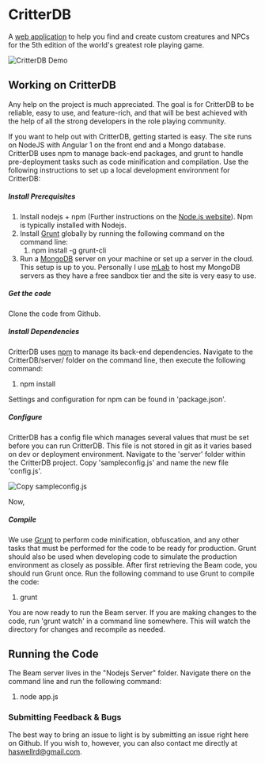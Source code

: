 # CritterDB

A [web application](http://www.critterdb.com) to help you find and create custom creatures and NPCs for the 5th edition of the world's greatest role playing game.

![CritterDB Demo](https://raw.githubusercontent.com/haswellr/BestiaryManager/master/images/srd-bestiary.png)

## Working on CritterDB

Any help on the project is much appreciated. The goal is for CritterDB to be reliable, easy to use, and feature-rich, and that will be best achieved with the help of all the strong developers in the role playing community.

If you want to help out with CritterDB, getting started is easy. The site runs on NodeJS with Angular 1 on the front end and a Mongo database. CritterDB uses npm to manage back-end packages, and grunt to handle pre-deployment tasks such as code minification and compilation. Use the following instructions to set up a local development environment for CritterDB:

##### Install Prerequisites

1. Install nodejs + npm (Further instructions on the [Node.js website](https://nodejs.org/en/)). Npm is typically installed with Nodejs.
2. Install [Grunt](http://gruntjs.com/) globally by running the following command on the command line:
   1. npm install -g grunt-cli
3. Run a [MongoDB](https://www.mongodb.com/) server on your machine or set up a server in the cloud. This setup is up to you. Personally I use [mLab](https://mlab.com/) to host my MongoDB servers as they have a free sandbox tier and the site is very easy to use.

##### Get the code
Clone the code from Github.

##### Install Dependencies
CritterDB uses [npm](https://www.npmjs.com/) to manage its back-end dependencies. Navigate to the CritterDB/server/ folder on the command line, then execute the following command:
1. npm install

Settings and configuration for npm can be found in 'package.json'.

##### Configure
CritterDB has a config file which manages several values that must be set before you can run CritterDB. This file is not stored in git as it varies based on dev or deployment environment. Navigate to the 'server' folder within the CritterDB project. Copy 'sampleconfig.js' and name the new file 'config.js'.

![Copy sampleconfig.js](https://raw.githubusercontent.com/haswellr/BestiaryManager/master/images/dev-instructions/config1.png)

Now,

##### Compile
We use [Grunt](http://gruntjs.com/) to perform code minification, obfuscation, and any other tasks that must be performed for the code to be ready for production. Grunt should also be used when developing code to simulate the production environment as closely as possible. After first retrieving the Beam code, you should run Grunt once. Run the following command to use Grunt to compile the code:
1. grunt

You are now ready to run the Beam server. If you are making changes to the code, run 'grunt watch' in a command line somewhere. This will watch the directory for changes and recompile as needed.

## Running the Code

The Beam server lives in the "Nodejs Server" folder. Navigate there on the command line and run the following command:
1. node app.js

### Submitting Feedback & Bugs

The best way to bring an issue to light is by submitting an issue right here on Github. If you wish to, however, you can also contact me directly at haswellrd@gmail.com.